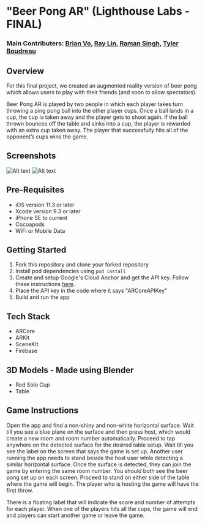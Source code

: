 # "Beer Pong AR" (Lighthouse Labs - FINAL)
### Main Contributers: [Brian Vo](https://github.com/brianpvo), [Ray Lin](https://github.com/rayjialin), [Raman Singh](https://github.com/singhraman4282), [Tyler Boudreau](https://github.com/thebestboudreau)

## Overview
For this final project, we created an augmented reality version of beer pong which allows users to play with their friends (and soon to allow spectators).

Beer Pong AR is played by two people in which each player takes turn throwing a ping pong ball into the other player cups. Once a ball lands in a cup, the cup is taken away and the player gets to shoot again. If the ball thrown bounces off the table and sinks into a cup, the player is rewarded with an extra cup taken away. The player that successfully hits all of the opponent’s cups wins the game.

## Screenshots
![Alt text](/BeerGamesAR/docs/assets/images/screenshot/ss03.png?raw=true "Optional Title")
![Alt text](/docs/assets/images/screenshot/ss04.png?raw=true "Optional Title")

## Pre-Requisites
* iOS version 11.3 or later
* Xcode version 9.3 or later
* iPhone SE to current
* Cocoapods
* WiFi or Mobile Data

## Getting Started
1. Fork this repository and clone your forked repository
2. Install pod dependencies using ```pod install``` 
3. Create and setup Google's Cloud Anchor and get the API key. Follow these instructions [here](https://developers.google.com/ar/develop/ios/cloud-anchors-quickstart-ios).
4. Place the API key in the code where it says "ARCoreAPIKey"
5. Build and run the app

## Tech Stack
* ARCore
* ARKit
* SceneKit
* Firebase

## 3D Models - Made using Blender
* Red Solo Cup
* Table

## Game Instructions

Open the app and find a non-shiny and non-white horizontal surface. Wait till you see a blue plane on the surface and then press host, which would create a new room and room number automatically. Proceed to tap anywhere on the detected surface for the desired table setup. Wait till you see the label on the screen that says the game is set up. Another user running the app needs to stand beside the host user while detecting a similar horizontal surface. Once the surface is detected, they can join the game by entering the same room number. You should both see the beer pong set up on each screen. Proceed to stand on either side of the table where the game will begin. The player who is hosting the game will have the first throw. 

There is a floating label that will indicate the score and number of attempts for each player. When one of the players hits all the cups, the game will end and players can start another game or leave the game.
